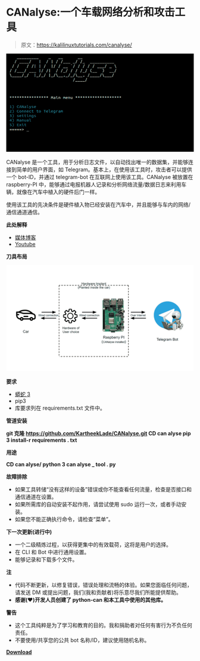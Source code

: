 # CANalyse:一个车载网络分析和攻击工具

> 原文：<https://kalilinuxtutorials.com/canalyse/>

[![CANalyse : A Vehicle Network Analysis And Attack Tool](img//a06c8deeae6d53dac2add004f3cf8e08.png "CANalyse : A Vehicle Network Analysis And Attack Tool")](https://1.bp.blogspot.com/-hc3325C6fms/YKCxH1V-WeI/AAAAAAAAJGU/BuVqHITNz10QRuhYWlXGqbUEF1C3zXR2ACLcBGAsYHQ/s728/introduction%2B%25281%2529.png)

CANalyse 是一个工具，用于分析日志文件，以自动找出唯一的数据集，并能够连接到简单的用户界面，如 Telegram。基本上，在使用该工具时，攻击者可以提供一个 bot-ID，并通过 telegram-bot 在互联网上使用该工具。CANalyse 被放置在 raspberry-PI 中，能够通过电报机器人记录和分析网络流量/数据日志来利用车辆，就像在汽车中植入的硬件后门一样。

使用该工具的先决条件是硬件植入物已经安装在汽车中，并且能够与车内的网络/通信通道通信。

**此处解释**

*   [媒体博客](https://kartheeklade.medium.com/what-is-canalyse-and-how-do-i-control-hack-cars-through-telegram-part-1-de358640becf)
*   [Youtube](https://youtu.be/s5WGn3rwzKk)

**刀具布局**

![](img//739ad6e2bf44e9daa50ab4ab4ebc7130.png)

**要求**

*   [蟒蛇 3](https://www.python.org/)
*   pip3
*   库要求列在 requirements.txt 文件中。

**管道安装**

**git 克隆 https://github.com/KartheekLade/CANalyse.git
CD can alyse
pip 3 install-r requirements . txt**

**用途**

**CD can alyse/
python 3 can alyse _ tool . py**

**故障排除**

*   如果工具转储“没有这样的设备”错误或你不能查看任何流量，检查是否接口和通信通道在设置。
*   如果所需库的自动安装不起作用，请尝试使用 sudo 运行一次，或者手动安装。
*   如果您不能正确执行命令，请检查“菜单”。

**下一次更新(进行中)**

*   一个二级精炼过程，以获得更集中的有效载荷，这将是用户的选择。
*   在 CLI 和 Bot 中进行通用设置。
*   能够记录和下载多个文件。

**注**

*   代码不断更新，以修复错误，错误处理和流畅的体验。如果您面临任何问题，请发送 DM 或提出问题，我们(我和贡献者)将乐意尽我们所能提供帮助。
*   **感谢(❤️)开发人员创建了 python-can 和本工具中使用的其他库。**

**警告**

*   这个工具纯粹是为了学习和教育的目的。我和捐助者对任何有害行为不负任何责任。
*   不要使用/共享您的公共 bot 名称/ID，建议使用随机名称。

[**Download**](https://github.com/KartheekLade/CANalyse)